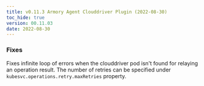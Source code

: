 ```yaml
---
title: v0.11.3 Armory Agent Clouddriver Plugin (2022-08-30)
toc_hide: true
version: 00.11.03
date: 2022-08-30
---
```


### Fixes
Fixes infinite loop of errors when the clouddriver pod isn't found for relaying an operation result. The number of retries can be specified under `kubesvc.operations.retry.maxRetries` property.
